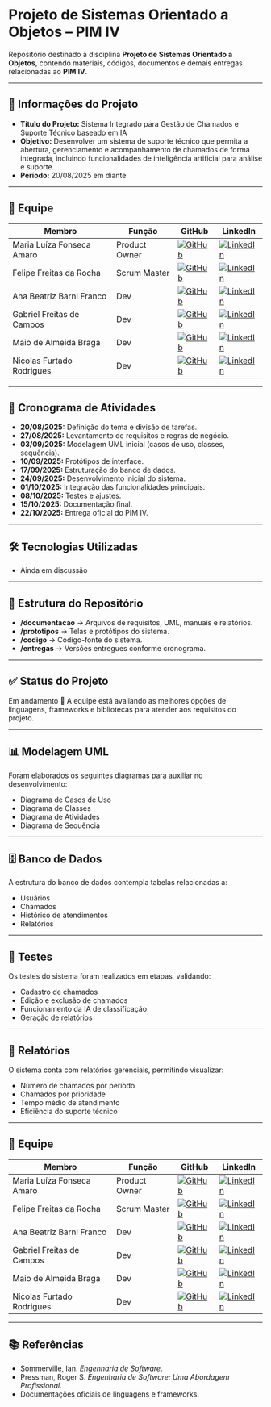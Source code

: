 # Projeto de Sistemas Orientado a Objetos – PIM IV

Repositório destinado à disciplina **Projeto de Sistemas Orientado a Objetos**, contendo materiais, códigos, documentos e demais entregas relacionadas ao **PIM IV**.

---

## 📌 Informações do Projeto
- **Título do Projeto:** Sistema Integrado para Gestão de Chamados e Suporte Técnico baseado em IA  
- **Objetivo:** Desenvolver um sistema de suporte técnico que permita a abertura, gerenciamento e acompanhamento de chamados de forma integrada, incluindo funcionalidades de inteligência artificial para análise e suporte.  
- **Período:** 20/08/2025 em diante  

---

## 👥 Equipe  

| Membro                        | Função        | GitHub                                                                 | LinkedIn                                                                 |
|-------------------------------|--------------|------------------------------------------------------------------------|--------------------------------------------------------------------------|
| Maria Luíza Fonseca Amaro     | Product Owner | [![GitHub](https://img.shields.io/badge/GitHub-000?style=for-the-badge&logo=github&logoColor=white)]() | [![LinkedIn](https://img.shields.io/badge/LinkedIn-0A66C2?style=for-the-badge&logo=linkedin&logoColor=white)]() |
| Felipe Freitas da Rocha       | Scrum Master  | [![GitHub](https://img.shields.io/badge/GitHub-000?style=for-the-badge&logo=github&logoColor=white)]() | [![LinkedIn](https://img.shields.io/badge/LinkedIn-0A66C2?style=for-the-badge&logo=linkedin&logoColor=white)]() |
| Ana Beatriz Barni Franco      | Dev           | [![GitHub](https://img.shields.io/badge/GitHub-000?style=for-the-badge&logo=github&logoColor=white)]() | [![LinkedIn](https://img.shields.io/badge/LinkedIn-0A66C2?style=for-the-badge&logo=linkedin&logoColor=white)]() |
| Gabriel Freitas de Campos     | Dev           | [![GitHub](https://img.shields.io/badge/GitHub-000?style=for-the-badge&logo=github&logoColor=white)]() | [![LinkedIn](https://img.shields.io/badge/LinkedIn-0A66C2?style=for-the-badge&logo=linkedin&logoColor=white)]() |
| Maio de Almeida Braga         | Dev           | [![GitHub](https://img.shields.io/badge/GitHub-000?style=for-the-badge&logo=github&logoColor=white)]() | [![LinkedIn](https://img.shields.io/badge/LinkedIn-0A66C2?style=for-the-badge&logo=linkedin&logoColor=white)]() |
| Nicolas Furtado Rodrigues     | Dev           | [![GitHub](https://img.shields.io/badge/GitHub-000?style=for-the-badge&logo=github&logoColor=white)]() | [![LinkedIn](https://img.shields.io/badge/LinkedIn-0A66C2?style=for-the-badge&logo=linkedin&logoColor=white)]() |

---

## 📅 Cronograma de Atividades
- **20/08/2025:** Definição do tema e divisão de tarefas.  
- **27/08/2025:** Levantamento de requisitos e regras de negócio.  
- **03/09/2025:** Modelagem UML inicial (casos de uso, classes, sequência).  
- **10/09/2025:** Protótipos de interface.  
- **17/09/2025:** Estruturação do banco de dados.  
- **24/09/2025:** Desenvolvimento inicial do sistema.  
- **01/10/2025:** Integração das funcionalidades principais.  
- **08/10/2025:** Testes e ajustes.  
- **15/10/2025:** Documentação final.  
- **22/10/2025:** Entrega oficial do PIM IV.  

---

## 🛠️ Tecnologias Utilizadas
- Ainda em discussão  

---

## 📂 Estrutura do Repositório
- **/documentacao** → Arquivos de requisitos, UML, manuais e relatórios.  
- **/prototipos** → Telas e protótipos do sistema.  
- **/codigo** → Código-fonte do sistema.  
- **/entregas** → Versões entregues conforme cronograma.  

---

## ✅ Status do Projeto
Em andamento 🚀
A equipe está avaliando as melhores opções de linguagens, frameworks e bibliotecas para atender aos requisitos do projeto.

---

## 📊 Modelagem UML
Foram elaborados os seguintes diagramas para auxiliar no desenvolvimento:  
- Diagrama de Casos de Uso  
- Diagrama de Classes  
- Diagrama de Atividades  
- Diagrama de Sequência  

---

## 🗄 Banco de Dados
A estrutura do banco de dados contempla tabelas relacionadas a:  
- Usuários  
- Chamados  
- Histórico de atendimentos  
- Relatórios  

---

## 🧪 Testes
Os testes do sistema foram realizados em etapas, validando:  
- Cadastro de chamados  
- Edição e exclusão de chamados  
- Funcionamento da IA de classificação  
- Geração de relatórios  

---

## 📑 Relatórios
O sistema conta com relatórios gerenciais, permitindo visualizar:  
- Número de chamados por período  
- Chamados por prioridade  
- Tempo médio de atendimento  
- Eficiência do suporte técnico  

---

## 👥 Equipe  

| Membro                        | Função        | GitHub                                                                 | LinkedIn                                                                 |
|-------------------------------|--------------|------------------------------------------------------------------------|--------------------------------------------------------------------------|
| Maria Luíza Fonseca Amaro     | Product Owner | [![GitHub](https://img.shields.io/badge/GitHub-000?style=for-the-badge&logo=github&logoColor=white)]() | [![LinkedIn](https://img.shields.io/badge/LinkedIn-0A66C2?style=for-the-badge&logo=linkedin&logoColor=white)]() |
| Felipe Freitas da Rocha       | Scrum Master  | [![GitHub](https://img.shields.io/badge/GitHub-000?style=for-the-badge&logo=github&logoColor=white)]() | [![LinkedIn](https://img.shields.io/badge/LinkedIn-0A66C2?style=for-the-badge&logo=linkedin&logoColor=white)]() |
| Ana Beatriz Barni Franco      | Dev           | [![GitHub](https://img.shields.io/badge/GitHub-000?style=for-the-badge&logo=github&logoColor=white)]() | [![LinkedIn](https://img.shields.io/badge/LinkedIn-0A66C2?style=for-the-badge&logo=linkedin&logoColor=white)]() |
| Gabriel Freitas de Campos     | Dev           | [![GitHub](https://img.shields.io/badge/GitHub-000?style=for-the-badge&logo=github&logoColor=white)]() | [![LinkedIn](https://img.shields.io/badge/LinkedIn-0A66C2?style=for-the-badge&logo=linkedin&logoColor=white)]() |
| Maio de Almeida Braga         | Dev           | [![GitHub](https://img.shields.io/badge/GitHub-000?style=for-the-badge&logo=github&logoColor=white)]() | [![LinkedIn](https://img.shields.io/badge/LinkedIn-0A66C2?style=for-the-badge&logo=linkedin&logoColor=white)]() |
| Nicolas Furtado Rodrigues     | Dev           | [![GitHub](https://img.shields.io/badge/GitHub-000?style=for-the-badge&logo=github&logoColor=white)]() | [![LinkedIn](https://img.shields.io/badge/LinkedIn-0A66C2?style=for-the-badge&logo=linkedin&logoColor=white)]() |


---

## 📚 Referências
- Sommerville, Ian. *Engenharia de Software*.  
- Pressman, Roger S. *Engenharia de Software: Uma Abordagem Profissional*.  
- Documentações oficiais de linguagens e frameworks.
